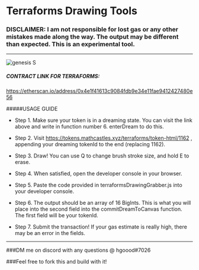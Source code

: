 # Terraforms Drawing Tools

### DISCLAIMER: I am not responsible for lost gas or any other mistakes made along the way. The output may be different than expected. This is an experimental tool.

---

![genesis S](https://i.imgur.com/BSKGhHv.pnghttps://imgur.com/BSKGhHvhttps://imgur.com/a/DF1JSxw)

##### CONTRACT LINK FOR TERRAFORMS:

https://etherscan.io/address/0x4e1f41613c9084fdb9e34e11fae9412427480e56

#####USAGE GUIDE

- Step 1. Make sure your token is in a dreaming state. You can visit the link above and write in function number 6. enterDream to do this.

- Step 2. Visit https://tokens.mathcastles.xyz/terraforms/token-html/1162 , appending your dreaming tokenId to the end (replacing 1162).

- Step 3. Draw! You can use Q to change brush stroke size, and hold E to erase.

- Step 4. When satisfied, open the developer console in your browser.

- Step 5. Paste the code provided in terraformsDrawingGrabber.js into your developer console.

- Step 6. The output should be an array of 16 BigInts. This is what you will place into the second field into the commitDreamToCanvas function. The first field will be your tokenId.

- Step 7. Submit the transaction! If your gas estimate is really high, there may be an error in the fields.

---

###DM me on discord with any questions @ hgoood#7026

###Feel free to fork this and build with it!
